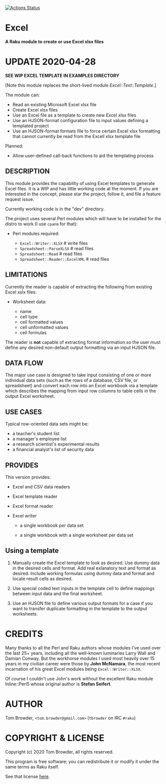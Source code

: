 [![Actions Status](https://github.com/tbrowder/Excel/workflows/test/badge.svg)](https://github.com/tbrowder/Excel/actions)

# Excel

**A Raku module to create or use Excel xlsx files**

# UPDATE 2020-04-28

**SEE WIP EXCEL TEMPLATE IN EXAMPLES DIRECTORY**

[Note this module replaces the short-lived module *Excel::Text::Template*.]

The module can:

* Read an existing Microsoft Excel xlsx file
* Create Excel xlsx files
* Use an Excel file as a template to create new Excel xlsx files
* Use an HJSON-format configuration file to input values defining a
  templated project
* Use an HJSON-format formats file to force  certain  Excel xlsx formatting
  that cannot currently be read from the Excell xlsx template file

Planned:

* Allow user-defined call-back functions to aid the templating
  process

## DESCRIPTION

This module provides the capability of using Excel templates
to generate Excel files. It is a WIP and has little working code
at the moment. If you are interested in the concept, please
star the project, follow it, and file a feature request issue.

Currently working code is in the "dev" directory.

The project uses several Perl modules which will have to
be installed for the distro to work (I use `cpanm` for that):

+ Perl modules required:

    + `Excel::Writer::XLSX`      # write files
    + `Spreadsheet::ParseXLSX`   # read files
    + `Spreadsheet::Read`        # read files
    + `Spreadsheet::Reader::ExcelXML`        # read files

## LIMITATIONS

Currently the reader is capable of extracting the following
from existing Excel xslx files:

+ Worksheet data:

  - name
  - cell type
  - cell formatted values
  - cell unformatted values
  - cell formulas

The reader is **not** capable of extracting format information
so the user must define any desired non-default output formatting
via an input HJSON file.

## DATA FLOW

The major use case is designed to take input consisting of one or more
individual data sets (such as the rows of a database, CSV file, or
spreadsheet) and convert each row into an Excel workbook via a
template which describes the mapping from input row columns to table
cells in the output Excel worksheet.

## USE CASES

Typical row-oriented data sets might be:

* a teacher's student list
* a manager's employee list
* a research scientist's experimental results
* a financial analyst's list of security data

## PROVIDES

This version provides:

* Excel and CSV data readers

* Excel template reader

* Excel format reader

* Excel writer

    * a single workbook per data set

    * a single workbook with a single worksheet per data set

## Using a template

1. Manually create the Excel template to look as desired.
   Use dummy data in the desired cells and format.  Add real
   exlanatory text and format as desired.  Include working formulas
   using dummy data and format and locate result cells as desired.

2. Use special coded text inputs in the template cell to define mappings
   between input data and the final worksheet.

3. Use an HJSON file to define various output formats for a case if
   you want to transfer duplicate formatting in the template to the
   output worksheets.

CREDITS
=======

Many thanks to all the Perl and Raku authors whose modules I've used
over the last 25+ years, including all the well-known luminaries Larry
Wall and Damian Conway. But the workhorse modules I used most heavily
over 15 years in my civilian career were those by **John McNamara**,
the most recent incarnation of his great Excel modules being
`Excel::Writer::XLSX`.

Of course I couldn't use John's work without the excellent Raku module
Inline::Perl5 whose original author is **Stefan Seifert**.

AUTHOR
======

Tom Browder, `<tom.browder@gmail.com>` (`tbrowder` on IRC `#raku`)

COPYRIGHT & LICENSE
===================

Copyright (c) 2020 Tom Browder, all rights reserved.

This program is free software; you can redistribute it or modify
it under the same terms as Raku itself.

See that license [here](./LICENSE).
